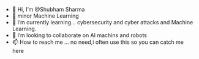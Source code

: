 - 👋 Hi, I’m @Shubham Sharma
- 👀 minor Machine Learning
- 🌱 I’m currently learning... cybersecurity and cyber attacks and Machine Learning.
- 💞️ I’m looking to collaborate on AI machins and robots
- 📫 How to reach me ... no need,i often use this so you can catch me here

<!---
WilsonShubham/WilsonShubham is a ✨ special ✨ repository because its `README.md` (this file) appears on your GitHub profile.
You can click the Preview link to take a look at your changes.
--->
